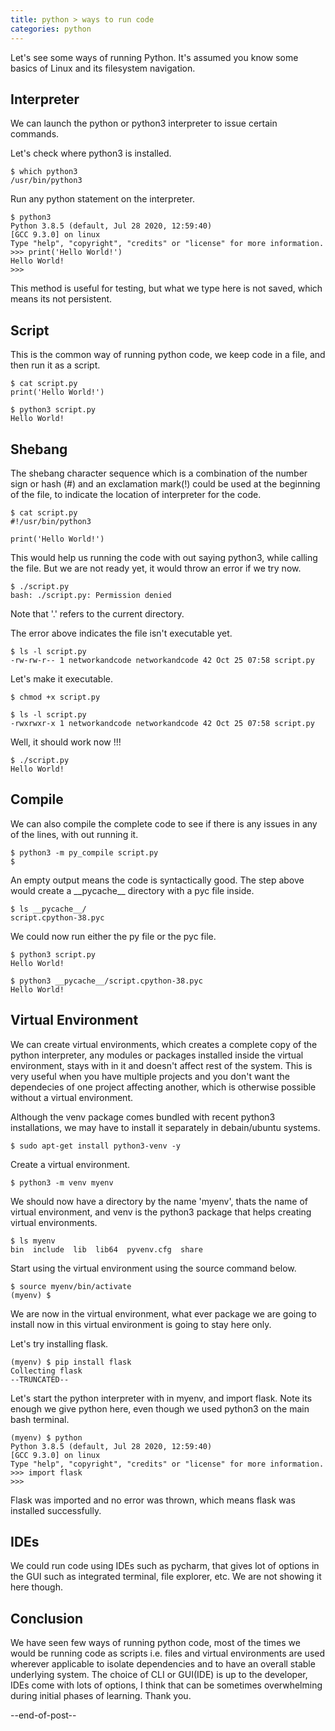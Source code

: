 ```yaml
---
title: python > ways to run code
categories: python
---
```


Let's see some ways of running Python. It's assumed you know some basics of Linux and its filesystem navigation.

## Interpreter

We can launch the python or python3 interpreter to issue certain commands.

Let's check where python3 is installed.
```
$ which python3
/usr/bin/python3
```

Run any python statement on the interpreter.
```
$ python3
Python 3.8.5 (default, Jul 28 2020, 12:59:40) 
[GCC 9.3.0] on linux
Type "help", "copyright", "credits" or "license" for more information.
>>> print('Hello World!')
Hello World!
>>> 
```

This method is useful for testing, but what we type here is not saved, which means its not persistent.

## Script

This is the common way of running python code, we keep code in a file, and then run it as a script.
```
$ cat script.py 
print('Hello World!')

$ python3 script.py 
Hello World!
```

## Shebang
The shebang character sequence which is a combination of the number sign or hash (#) and an exclamation mark(!) could be used at the 
beginning of the file, to indicate the location of interpreter for the code.
```
$ cat script.py 
#!/usr/bin/python3

print('Hello World!')
```

This would help us running the code with out saying python3, while calling the file. But we are not ready yet, it would throw an error if we 
try now.
```
$ ./script.py
bash: ./script.py: Permission denied
```
Note that '.' refers to the current directory.

The error above indicates the file isn't executable yet.
```
$ ls -l script.py 
-rw-rw-r-- 1 networkandcode networkandcode 42 Oct 25 07:58 script.py
```

Let's make it executable.
```
$ chmod +x script.py 

$ ls -l script.py 
-rwxrwxr-x 1 networkandcode networkandcode 42 Oct 25 07:58 script.py
```

Well, it should work now !!!
```
$ ./script.py 
Hello World!
```

## Compile
We can also compile the complete code to see if there is any issues in any of the lines, with out running it.
```
$ python3 -m py_compile script.py 
$
```

An empty output means the code is syntactically good. The step above would create a \_\_pycache\_\_ directory with a pyc file inside.
```
$ ls __pycache__/
script.cpython-38.pyc
```

We could now run either the py file or the pyc file.
```
$ python3 script.py 
Hello World!

$ python3 __pycache__/script.cpython-38.pyc 
Hello World!
```

## Virtual Environment
We can create virtual environments, which creates a complete copy of the python interpreter, any modules or packages installed inside the virtual 
environment, stays with in it and doesn't affect rest of the system. This is very useful when you have multiple projects and you don't want 
the dependecies of one project affecting another, which is otherwise possible without a virtual environment.

Although the venv package comes bundled with recent python3 installations, we may have to install it separately in debain/ubuntu systems.
```
$ sudo apt-get install python3-venv -y

```

Create a virtual environment.
```
$ python3 -m venv myenv
```

We should now have a directory by the name 'myenv', thats the name of virtual environment, and venv is the python3 package that helps 
creating virtual environments.
```
$ ls myenv
bin  include  lib  lib64  pyvenv.cfg  share
```

Start using the virtual environment using the source command below.
```
$ source myenv/bin/activate
(myenv) $ 
```

We are now in the virtual environment, what ever package we are going to install now in this virtual environment is going to stay here only.

Let's try installing flask.
```
(myenv) $ pip install flask
Collecting flask
--TRUNCATED--
```

Let's start the python interpreter with in myenv, and import flask. Note its enough we give python here, even though we used python3 on the 
main bash terminal.
```
(myenv) $ python
Python 3.8.5 (default, Jul 28 2020, 12:59:40) 
[GCC 9.3.0] on linux
Type "help", "copyright", "credits" or "license" for more information.
>>> import flask
>>> 
```

Flask was imported and no error was thrown, which means flask was installed successfully.

## IDEs
We could run code using IDEs such as pycharm, that gives lot of options in the GUI such as integrated terminal, file explorer, etc. We are 
not showing it here though.

## Conclusion
We have seen few ways of running python code, most of the times we would be running code as scripts i.e. files and virtual environments are 
used wherever applicable to isolate dependencies and to have an overall stable underlying system. The choice of CLI or GUI(IDE) is up to the 
developer, IDEs come with lots of options, I think that can be sometimes overwhelming during initial phases of learning. Thank you.

--end-of-post--
